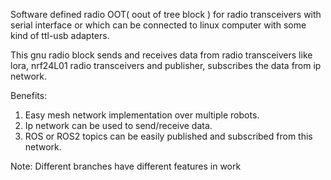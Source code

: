 Software defined radio OOT( oout of tree block ) for radio transceivers with serial interface or which can be connected to linux computer with some kind of ttl-usb adapters.

This gnu radio block sends and receives data from radio transceivers like lora, nrf24L01 radio transceivers and publisher, subscribes the data from ip network.

Benefits:
1. Easy mesh network implementation over multiple robots.
2. Ip network can be used to send/receive data.
3. ROS or ROS2 topics can be easily published and subscribed from this network. 

Note: Different branches have different features in work
